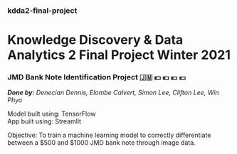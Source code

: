 ### kdda2-final-project
# Knowledge Discovery &amp; Data Analytics 2 Final Project Winter 2021

### JMD Bank Note Identification Project 🇯🇲 💵 💴 💶 💷
***Done by:*** *Denecian Dennis, Elombe Calvert, Simon Lee, Clifton Lee, Win Phyo*

Model built using: TensorFlow  
App built using: Streamlit 

Objective: To train a machine learning model to correctly differentiate between a $500 and $1000 JMD bank note through image data.

